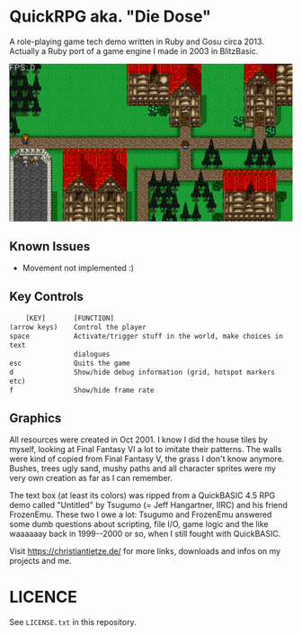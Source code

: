 QuickRPG aka. "Die Dose"
========================

A role-playing game tech demo written in Ruby and Gosu circa 2013.
Actually a Ruby port of a game engine I made in 2003 in BlitzBasic.

![](github_assets/screenshot.png)


Known Issues
------------

- Movement not implemented :)


Key Controls
------------

        [KEY]       [FUNCTION]
    (arrow keys)    Control the player
    space           Activate/trigger stuff in the world, make choices in text
                    dialogues
    esc             Quits the game
    d	            Show/hide debug information (grid, hotspot markers etc)
    f	            Show/hide frame rate


Graphics
--------

All resources were created in Oct 2001. I know I did the house tiles
by myself, looking at Final Fantasy VI a lot to imitate their patterns.
The walls were kind of copied from Final Fantasy V, the grass I don't
know anymore. Bushes, trees ugly sand, mushy paths and all character
sprites were my very own creation as far as I can remember.

The text box (at least its colors) was ripped from a QuickBASIC 4.5
RPG demo called "Untitled" by Tsugumo (= Jeff Hangartner, IIRC) and his
friend FrozenEmu. These two I owe a lot: Tsugumo and FrozenEmu answered
some dumb questions about scripting, file I/O, game logic and the like
waaaaaay back in 1999--2000 or so, when I still fought with QuickBASIC.

Visit <https://christiantietze.de/> for more links,
  downloads and infos on my projects and me.


LICENCE
=======

See `LICENSE.txt` in this repository.
